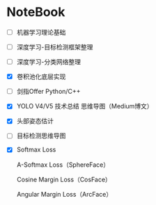 # NoteBook

- [ ] 机器学习理论基础


- [ ] 深度学习-目标检测框架整理

- [ ] 深度学习-分类网络整理

- [x] 卷积池化底层实现

- [ ] 剑指Offer Python/C++

- [x] YOLO V4/V5 技术总结 思维导图（Medium博文）

- [x] 头部姿态估计

- [ ] 目标检测思维导图

- [x] Softmax Loss

  A-Softmax Loss（SphereFace）

  Cosine Margin Loss（CosFace）

  Angular Margin Loss（ArcFace）





